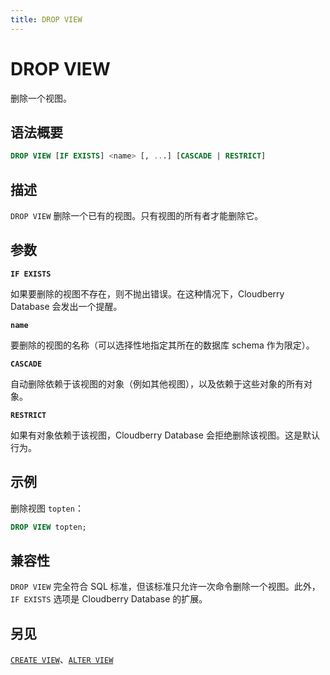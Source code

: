 ```yaml
---
title: DROP VIEW
---
```


# DROP VIEW

删除一个视图。

## 语法概要

```sql
DROP VIEW [IF EXISTS] <name> [, ...] [CASCADE | RESTRICT]
```

## 描述

`DROP VIEW` 删除一个已有的视图。只有视图的所有者才能删除它。

## 参数

**`IF EXISTS`**

如果要删除的视图不存在，则不抛出错误。在这种情况下，Cloudberry Database 会发出一个提醒。

**`name`**

要删除的视图的名称（可以选择性地指定其所在的数据库 schema 作为限定）。

**`CASCADE`**

自动删除依赖于该视图的对象（例如其他视图），以及依赖于这些对象的所有对象。

**`RESTRICT`**

如果有对象依赖于该视图，Cloudberry Database 会拒绝删除该视图。这是默认行为。

## 示例

删除视图 `topten`：

```sql
DROP VIEW topten;
```

## 兼容性

`DROP VIEW` 完全符合 SQL 标准，但该标准只允许一次命令删除一个视图。此外，`IF EXISTS` 选项是 Cloudberry Database 的扩展。

## 另见

[`CREATE VIEW`](https://github.com/cloudberrydb/cloudberrydb-site/blob/cbdb-doc-validation/docs/sql-stmts/sql-stmt-create-view.md)、[`ALTER VIEW`](https://github.com/cloudberrydb/cloudberrydb-site/blob/cbdb-doc-validation/docs/sql-stmts/sql-stmt-alter-view.md)
